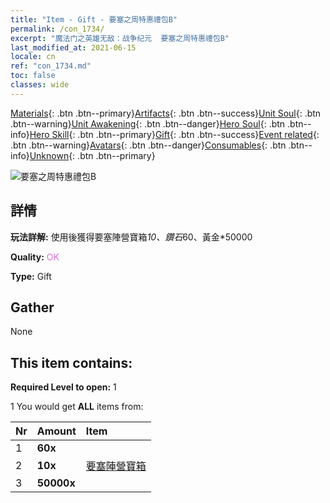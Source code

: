 ```yaml
---
title: "Item - Gift - 要塞之周特惠禮包B"
permalink: /con_1734/
excerpt: "魔法门之英雄无敌：战争纪元  要塞之周特惠禮包B"
last_modified_at: 2021-06-15
locale: cn
ref: "con_1734.md"
toc: false
classes: wide
---
```

 [Materials](/ItemsCN/){: .btn .btn--primary}[Artifacts](/ItemsCN/Artifacts/){: .btn .btn--success}[Unit Soul](/ItemsCN/UnitSoul/){: .btn .btn--warning}[Unit Awakening](/ItemsCN/UnitAwakening/){: .btn .btn--danger}[Hero Soul](/ItemsCN/HeroSoul/){: .btn .btn--info}[Hero Skill](/ItemsCN/HeroSkill/){: .btn .btn--primary}[Gift](/ItemsCN/Gift/){: .btn .btn--success}[Event related](/ItemsCN/Events/){: .btn .btn--warning}[Avatars](/ItemsCN/Avatars/){: .btn .btn--danger}[Consumables](/ItemsCN/Consumables/){: .btn .btn--info}[Unknown](/ItemsCN/Unknown/){: .btn .btn--primary}

 ![要塞之周特惠禮包B](/images/t/i_907220.png)

## 詳情
 **玩法詳解:** 使用後獲得要塞陣營寶箱*10、鑽石*60、黃金*50000

 **Quality:** <span style="color: #DA70D6">OK</span>

 **Type:** Gift

## Gather

  None

## This item contains:

 **Required Level to open:** 1

 1 You would get **ALL** items  from:

  | Nr | Amount |     Item    |
  |:---|:-------|:------------|
  | 1 |  **60x** | <i class="fas fa-gem"/> |  | 
  | 2 |  **10x** | [要塞陣營寶箱](/cn/Items/con_1277/) |  | 
  | 3 |  **50000x** | <i class="fas fa-coins"/> |  | 
